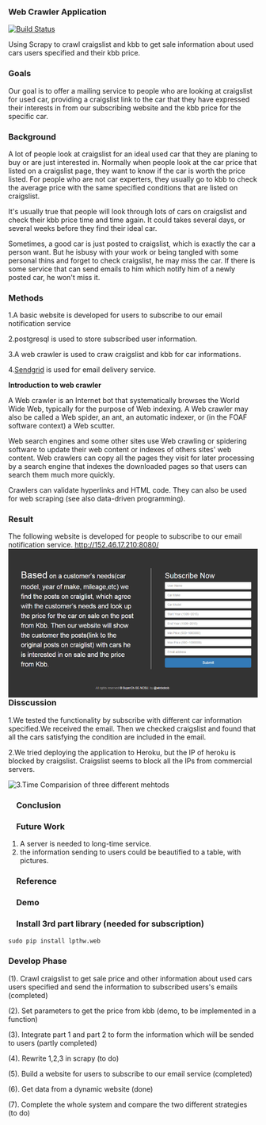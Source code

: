 
### Web Crawler Application  
[![Build Status](https://travis-ci.org/SuperCh-SE-NCSU/ProjectScraping.svg?branch=master)](https://travis-ci.org/SuperCh-SE-NCSU/ProjectScraping)

Using Scrapy to crawl craigslist and kbb to get sale information about used cars users specified and their kbb price.

### Goals
Our goal is to offer a mailing service to people who are looking at craigslist for used car, providing a craigslist link to the car that they have expressed their interests in from our subscribing website and the kbb price for the specific car.

### Background
A lot of people look at craigslist for an ideal used car that they are planing to buy or are just interested in. Normally when people look at the car price that listed on a craigslist page, they want to know if the car is worth the price listed. For people who are not car experters, they usually go to kbb to check the average price with the same specified conditions that are listed on craigslist. 

It's usually true that people will look through lots of cars on craigslist and check their kbb price time and time again. It could takes several days, or several weeks before they find their ideal car.

Sometimes, a good car is just posted to craigslist, which is exactly the car a person want. But he isbusy with your work or being tangled with some personal thins and forget to check craigslist, he may miss the car.
If there is some service that can send emails to him which notify him of a newly posted car, he won't miss it.

### Methods
1.A basic website is developed for users to subscribe to our email notification service 

2.postgresql is used to store subscribed user information.

3.A web crawler is used to craw craigslist and kbb for car informations.

4.[Sendgrid](https://sendgrid.com/home-two) is used for email delivery service.


**Introduction to web crawler**

A Web crawler is an Internet bot that systematically browses the World Wide Web, typically for the purpose of Web indexing. A Web crawler may also be called a Web spider, an ant, an automatic indexer, or (in the FOAF software context) a Web scutter.

Web search engines and some other sites use Web crawling or spidering software to update their web content or indexes of others sites' web content. Web crawlers can copy all the pages they visit for later processing by a search engine that indexes the downloaded pages so that users can search them much more quickly.

Crawlers can validate hyperlinks and HTML code. They can also be used for web scraping (see also data-driven programming).


### Result
The following website is developed for people to subscribe to our email notification service.
http://152.46.17.210:8080/<br/>
<img align=left src="https://github.com/SuperCh-SE-NCSU/ProjectScraping/blob/master/pythontemp_model/img/subscribe.png" style="float:left;with:100px;height:300px">



### Disscussion

1.We tested the functionality by subscribe with different car information specified.We received the email. Then we checked craigslist and found that all the cars satisfying the condition are included in the email.

2.We tried deploying the application to Heroku, but the IP of heroku is blocked by craigslist. Craigslist seems to block all the IPs from commercial servers.

3.Time Comparision of three different mehtods
<img align=left src="https://github.com/SuperCh-SE-NCSU/ProjectScraping/blob/master/ProjectScraping/doc/timeComparison.png" style="float:left;with:100px;height:300px">
### Conclusion


### Future Work
1. A server is needed to long-time service.
2. the information sending to users could be beautified to a table, with pictures.
### Reference
### Demo

### Install 3rd part library (needed for subscription)

```
sudo pip install lpthw.web
```   

### Develop Phase

  (1).  Crawl craigslist to get sale price and other information about used cars users specified and send the information to subscribed users's emails (completed)

  (2).  Set parameters to get the price from kbb (demo, to be implemented in a function)

  (3).  Integrate part 1 and part 2 to form the information which will be sended to users (partly completed)

  (4).  Rewrite 1,2,3 in scrapy (to do)
  
  (5).  Build a website for users to subscribe to our email service (completed)
  
  (6).  Get data from a dynamic website (done)

  (7).  Complete the whole system and compare the two different strategies (to do)

